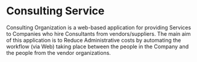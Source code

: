 # Consulting Service
Consulting Organization is a web-based application for providing Services to Companies who hire Consultants from vendors/suppliers. The main aim of this application is to Reduce Administrative costs by automating the workflow (via Web) taking place between the people in the Company and the people from the vendor organizations.

